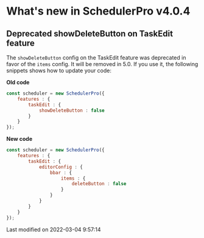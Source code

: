 # What's new in SchedulerPro v4.0.4

## Deprecated showDeleteButton on TaskEdit feature

The `showDeleteButton` config on the TaskEdit feature was deprecated in favor of the `items` config. It will be removed
in 5.0. If you use it, the following snippets shows how to update your code:

**Old code**

```javascript
const scheduler = new SchedulerPro({
    features : {
        taskEdit : {
            showDeleteButton : false
        }
    }
});
```

**New code**

```javascript
const scheduler = new SchedulerPro({
    features : {
        taskEdit : {
            editorConfig : {
                bbar : {
                    items : {
                        deleteButton : false
                    }
                }
            }
        }
    }
});
```


<p class="last-modified">Last modified on 2022-03-04 9:57:14</p>
